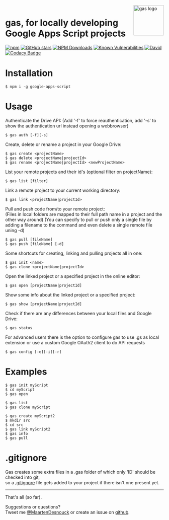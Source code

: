 <img src="https://raw.githubusercontent.com/MaartenDesnouck/google-apps-script/master/images/logo/gas-logo.png" alt="gas logo" title="gas" align="right" height="96" width="96"/>

# gas, for locally developing Google Apps Script projects

[![npm](https://img.shields.io/npm/v/google-apps-script.svg)](https://www.npmjs.com/package/google-apps-script)
[![GitHub stars](https://img.shields.io/github/stars/MaartenDesnouck/google-apps-script.svg?style=social&label=Star)](https://github.com/MaartenDesnouck/google-apps-script)
[![NPM Downloads](https://img.shields.io/npm/dt/google-apps-script.svg?style=flat)](https://www.npmjs.org/package/google-apps-script)
[![Known Vulnerabilities](https://snyk.io/test/npm/google-apps-script/badge.svg?style=flat)](https://snyk.io/test/npm/google-apps-script)
[![David](https://img.shields.io/david/MaartenDesnouck/google-apps-script.svg)](https://david-dm.org/MaartenDesnouck/google-apps-script)
[![Codacy Badge](https://api.codacy.com/project/badge/Grade/fe9e115d56ab4dada6c22c804d5f2db9)](https://www.codacy.com/app/MaartenDesnouck/google-apps-script/dashboard)
# Installation

```
$ npm i -g google-apps-script
```

# Usage

Authenticate the Drive API:
(Add '-f' to force reauthentication, add '-s' to show the authentication url instead opening a webbrowser)

```
$ gas auth [-f][-s]
```

Create, delete or rename a project in your Google Drive:

```
$ gas create <projectName>
$ gas delete <projectName|projectId>
$ gas rename <projectName|projectId> <newProjectName>
```

List your remote projects and their id's (optional filter on projectName):

```
$ gas list [filter]
```

Link a remote project to your current working directory:

```
$ gas link <projectName|projectId>
```

Pull and push code from/to your remote project:   
(Files in local folders are mapped to their full path name in a project and the other way around)
(You can specify to pull or push only a single file by adding a filename to the command and even delete a single remote file uning -d)

```
$ gas pull [fileName]
$ gas push [fileName] [-d]
```

Some shortcuts for creating, linking and pulling projects all in one:

```
$ gas init <name>
$ gas clone <projectName|projectId>
```

Open the linked project or a specified project in the online editor:

```
$ gas open [projectName|projectId]
```

Show some info about the linked project or a specified project:

````
$ gas show [projectName|projectId]
````

Check if there are any differences between your local files and Google Drive:

````
$ gas status
````

For advanced users there is the option to configure gas to use .gs as local extension or use a custom Google OAuth2 client to do API requests

```
$ gas config [-e][-i][-r]
```

# Examples

```
$ gas init myScript
$ cd myScript
$ gas open
```

```
$ gas list
$ gas clone myScript
```

```
$ gas create myScript2
$ mkdir src
$ cd src
$ gas link myScript2
$ gas info
$ gas pull
```

# .gitignore

Gas creates some extra files in a .gas folder of which only 'ID' should be checked into git,   
 so a  [.gitignore](https://github.com/MaartenDesnouck/google-apps-script/blob/master/gas.gitignore) file gets added to your project if there isn't one present yet.

<hr>
That's all (so far).

Suggestions or questions?<br>
Tweet me [@MaartenDesnouck](https://twitter.com/MaartenDesnouck) or create an issue on [github](https://github.com/MaartenDesnouck/google-apps-script/issues/new).
